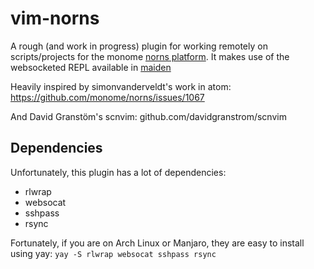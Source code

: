# vim-norns

A rough (and work in progress) plugin for working remotely on scripts/projects for the monome [norns platform](https://monome.org/docs/norns/). It makes use of the websocketed REPL available in [maiden](https://monome.org/docs/norns/maiden/)

Heavily inspired by  simonvanderveldt's work in atom:
https://github.com/monome/norns/issues/1067

And David Granstöm's scnvim:
github.com/davidgranstrom/scnvim

## Dependencies
Unfortunately, this plugin has a lot of dependencies:

- rlwrap
- websocat
- sshpass
- rsync

Fortunately, if you are on Arch Linux or Manjaro, they are easy to install using yay: 
`yay -S rlwrap websocat sshpass rsync`
